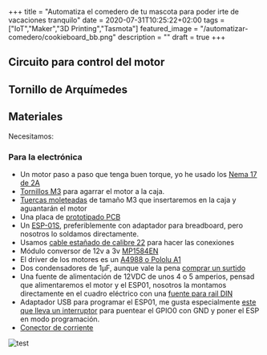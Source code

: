+++
title =  "Automatiza el comedero de tu mascota para poder irte de vacaciones tranquilo"
date = 2020-07-31T10:25:22+02:00
tags = ["IoT","Maker","3D Printing","Tasmota"]
featured_image = "/automatizar-comedero/cookieboard_bb.png"
description = ""
draft = true
+++

## Circuito para control del motor

## Tornillo de Arquímedes

## Materiales

Necesitamos:

### Para la electrónica

* Un motor paso a paso que tenga buen torque, yo he usado los [Nema 17 de 2A][nema17]
* [Tornillos M3][m3screw] para agarrar el motor a la caja.
* [Tuercas moleteadas][m3nuts] de tamaño M3 que insertaremos en la caja y aguantarán el motor
* Una placa de [prototipado PCB][electrocookie] 
* Un [ESP-01S][ESP01S], preferiblemente con adaptador para breadboard, pero nosotros lo soldamos directamente.
* Usamos [cable estañado de calibre 22][tuofeng22] para hacer las conexiones
* Módulo conversor de 12v a 3v [MP1584EN][mp1584en]
* El driver de los motores es un [A4988 o Pololu A1][pololua1]
* Dos condensadores de 1&micro;F, aunque vale la pena [comprar un surtido][capacitors]
* Una fuente de alimentación de 12VDC de unos 4 o 5 amperios, pensad que alimentaremos el motor y el ESP01, nosotros la montamos directamente en el cuadro eléctrico con una [fuente para rail DIN][dinrail12v]
* Adaptador USB para programar el ESP01, me gusta especialmente [este que lleva un interruptor][esp01usb] para puentear el GPIO0 con GND y poner el ESP en modo programación.
* [Conector de corriente][powerplug]

![test](/automatizar-comedero/cookieboard_bb.png)


[nema17]: https://amzn.to/2EtQVOp
[m3screw]: https://amzn.to/2YKnHBN
[m3nuts]: https://amzn.to/2GdGbEp
[electrocookie]: https://amzn.to/2QBRGr0
[ESP01S]: https://amzn.to/32GzQJb
[tuofeng22]: https://amzn.to/2GdHuTP
[mp1584en]: https://amzn.to/34QHcfT
[pololua1]: https://amzn.to/31Hqw8C
[capacitors]: https://amzn.to/3jnIYcj
[dinrail12v]: https://amzn.to/32GCoad
[esp01usb]: https://amzn.to/3jsgi1L
[powerplug]: https://amzn.to/3bblhkk
